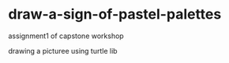 # draw-a-sign-of-pastel-palettes
assignment1 of capstone workshop

drawing a picturee using turtle lib

